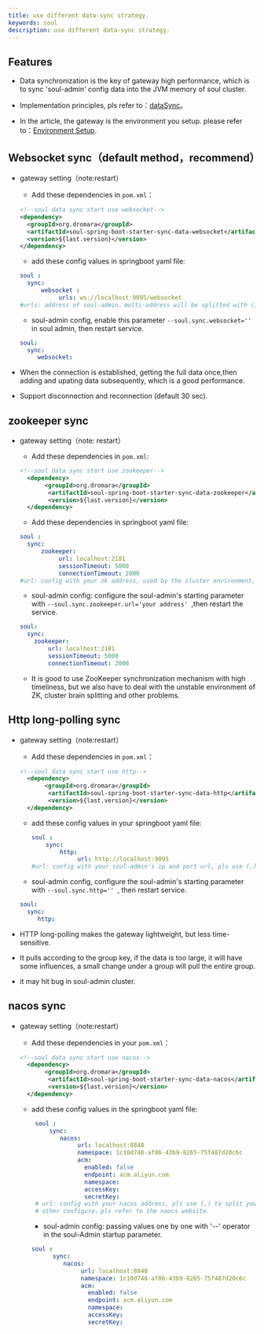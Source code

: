 ```yaml
---
title: use different data-sync strategy.
keywords: soul
description: use different data-sync strategy.
---
```


## Features

* Data synchronization is the key of gateway high performance, which is to sync 'soul-admin' config data into the JVM memory of soul cluster.

* Implementation principles, pls refer to：[dataSync](../data-sync)。

* In the article, the gateway is the environment you setup. please refer to：[Environment Setup](../soul-set-up).

## Websocket sync（default method，recommend）

* gateway setting（note:restart）

    * Add these dependencies in `pom.xml`：
    
    ```xml
    <!--soul data sync start use websocket-->
    <dependency>
      <groupId>org.dromara</groupId>
      <artifactId>soul-spring-boot-starter-sync-data-websocket</artifactId>
      <version>${last.version}</version>
    </dependency>
    ```
   * add these config values in springboot yaml file:
    
    ```yaml
    soul :
      sync:
          websocket :
               urls: ws://localhost:9095/websocket
    #urls: address of soul-admin，multi-address will be splitted with (,).
    ```

    * soul-admin config, enable this parameter `--soul.sync.websocket='' ` in soul admin, then restart service.

    ```yaml
    soul:
      sync:
         websocket:
    ```

* When the connection is established, getting the full data once,then adding and upating data subsequently, which is a good performance.

* Support disconnection and reconnection (default 30 sec).


## zookeeper sync

* gateway setting（note: restart）

    * Add these dependencies in `pom.xml`:

    ```xml
    <!--soul data sync start use zookeeper-->
      <dependency>
           <groupId>org.dromara</groupId>
            <artifactId>soul-spring-boot-starter-sync-data-zookeeper</artifactId>
            <version>${last.version}</version>
      </dependency>
    ```

   * Add these dependencies in  springboot yaml file:
   
    ```yaml
    soul :
      sync:
          zookeeper:
               url: localhost:2181
               sessionTimeout: 5000
               connectionTimeout: 2000
    #url: config with your zk address, used by the cluster environment, splitted with (,).
    ```

    * soul-admin config: configure the soul-admin's starting parameter with `--soul.sync.zookeeper.url='your address' `,then restart the service.
    
    ```yaml
    soul:
      sync:
        zookeeper:
            url: localhost:2181
            sessionTimeout: 5000
            connectionTimeout: 2000
    ```
    * It is  good to use ZooKeeper synchronization mechanism with high timeliness, but we also have to deal with the unstable environment of ZK, cluster brain splitting and other
  problems.

## Http long-polling sync

* gateway setting（note:restart）

    * Add these dependencies in `pom.xml`：

    ```xml
    <!--soul data sync start use http-->
      <dependency>
           <groupId>org.dromara</groupId>
            <artifactId>soul-spring-boot-starter-sync-data-http</artifactId>
            <version>${last.version}</version>
      </dependency>
    ```

   * add these config values in your springboot yaml file:
   
      ```yaml
      soul :
          sync:
              http:
                   url: http://localhost:9095
      #url: config with your soul-admin's ip and port url, pls use (,) to split multi-admin cluster environment.
       ```
    * soul-admin config, configure the soul-admin's starting parameter with `--soul.sync.http='' `, then restart service.

    ```yaml
    soul:
      sync:
         http:
    ```

* HTTP long-polling makes the gateway lightweight, but less time-sensitive.

* It pulls according to the group key, if the data is too large, it will have some influences, a small change under a group will pull the entire group.

* it may hit bug in soul-admin cluster.

## nacos sync

* gateway setting（note:restart）

    * Add these dependencies in your `pom.xml`：
    
    ```xml
    <!--soul data sync start use nacos-->
      <dependency>
           <groupId>org.dromara</groupId>
            <artifactId>soul-spring-boot-starter-sync-data-nacos</artifactId>
            <version>${last.version}</version>
      </dependency>
    ```

  * add these config values in the springboot yaml file:
  
     ```yaml
      soul :
          sync:
             nacos:
                  url: localhost:8848
                  namespace: 1c10d748-af86-43b9-8265-75f487d20c6c
                  acm:
                    enabled: false
                    endpoint: acm.aliyun.com
                    namespace:
                    accessKey:
                    secretKey:
      # url: config with your nacos address, pls use (,) to split your cluster environment.
      # other configure，pls refer to the naocs website.
     ```
    * soul-admin config: passing values one by one with '--' operator in the soul-Admin startup parameter.

    ```yaml
    soul :
          sync:
             nacos:
                  url: localhost:8848
                  namespace: 1c10d748-af86-43b9-8265-75f487d20c6c
                  acm:
                    enabled: false
                    endpoint: acm.aliyun.com
                    namespace:
                    accessKey:
                    secretKey:
    ```
